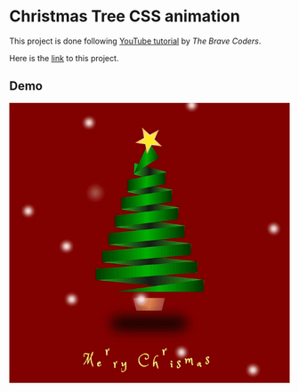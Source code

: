 # Christmas Tree CSS animation

This project is done following [YouTube tutorial](https://www.youtube.com/watch?v=SF9j1OSZDNU) by _The Brave Coders_.

Here is the [link](https://yuhengm.github.io/christmas-tree/) to this project.

## Demo

![Christmas Tree](/demo/christmas-tree.gif)
